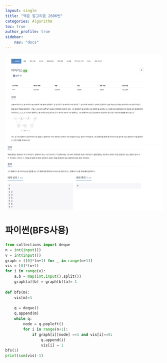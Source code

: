```yaml
---
layout: single
title: "백준 알고리즘 2606번"
categories: Algorithm
toc: true
author_profile: true
sidebar:
    nav: "docs"
---
```

![7](/images/2023-02-10-Algorithm7/7.png)
![7-1](/images/2023-02-10-Algorithm7/7-1.png)
# 파이썬(BFS사용)
```python
from collections import deque
n = int(input())
v = int(input())
graph = [[0]*(n+1) for _ in range(n+1)]
vis = [0]*(n+1)
for i in range(v):
    a,b = map(int,input().split())
    graph[a][b] = graph[b][a]= 1

def bfs(m):
    vis[m]=1

    q = deque()
    q.append(m)
    while q:
        node = q.popleft()
        for i in range(n+1):
            if graph[i][node] ==1 and vis[i]==0:
                q.append(i)
                vis[i] = 1
bfs(1)
print(sum(vis)-1)


```